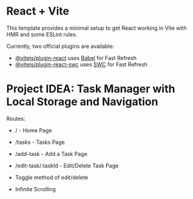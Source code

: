 # React + Vite

This template provides a minimal setup to get React working in Vite with HMR and some ESLint rules.

Currently, two official plugins are available:

- [@vitejs/plugin-react](https://github.com/vitejs/vite-plugin-react/blob/main/packages/plugin-react/README.md) uses [Babel](https://babeljs.io/) for Fast Refresh
- [@vitejs/plugin-react-swc](https://github.com/vitejs/vite-plugin-react-swc) uses [SWC](https://swc.rs/) for Fast Refresh

# Project IDEA: Task Manager with Local Storage and Navigation

Routes:
- / - Home Page
- /tasks - Tasks Page
- /add-task - Add a Task Page
- /edit-task/:taskId - Edit/Delete Task Page

- Toggle method of edit/delete
- Infinite Scrolling

